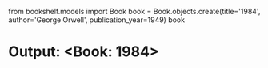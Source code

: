 from bookshelf.models import Book
book = Book.objects.create(title='1984', author='George Orwell', publication_year=1949)
book
# Output: <Book: 1984>

